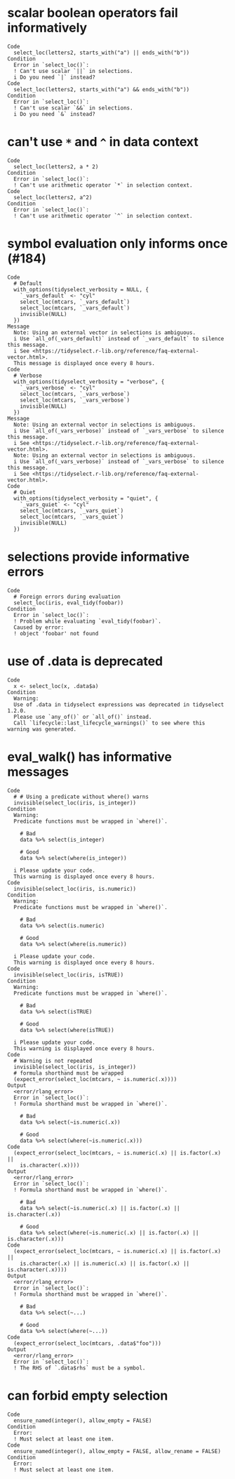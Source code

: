 # scalar boolean operators fail informatively

    Code
      select_loc(letters2, starts_with("a") || ends_with("b"))
    Condition
      Error in `select_loc()`:
      ! Can't use scalar `||` in selections.
      i Do you need `|` instead?
    Code
      select_loc(letters2, starts_with("a") && ends_with("b"))
    Condition
      Error in `select_loc()`:
      ! Can't use scalar `&&` in selections.
      i Do you need `&` instead?

# can't use `*` and `^` in data context

    Code
      select_loc(letters2, a * 2)
    Condition
      Error in `select_loc()`:
      ! Can't use arithmetic operator `*` in selection context.
    Code
      select_loc(letters2, a^2)
    Condition
      Error in `select_loc()`:
      ! Can't use arithmetic operator `^` in selection context.

# symbol evaluation only informs once (#184)

    Code
      # Default
      with_options(tidyselect_verbosity = NULL, {
        `_vars_default` <- "cyl"
        select_loc(mtcars, `_vars_default`)
        select_loc(mtcars, `_vars_default`)
        invisible(NULL)
      })
    Message
      Note: Using an external vector in selections is ambiguous.
      i Use `all_of(_vars_default)` instead of `_vars_default` to silence this message.
      i See <https://tidyselect.r-lib.org/reference/faq-external-vector.html>.
      This message is displayed once every 8 hours.
    Code
      # Verbose
      with_options(tidyselect_verbosity = "verbose", {
        `_vars_verbose` <- "cyl"
        select_loc(mtcars, `_vars_verbose`)
        select_loc(mtcars, `_vars_verbose`)
        invisible(NULL)
      })
    Message
      Note: Using an external vector in selections is ambiguous.
      i Use `all_of(_vars_verbose)` instead of `_vars_verbose` to silence this message.
      i See <https://tidyselect.r-lib.org/reference/faq-external-vector.html>.
      Note: Using an external vector in selections is ambiguous.
      i Use `all_of(_vars_verbose)` instead of `_vars_verbose` to silence this message.
      i See <https://tidyselect.r-lib.org/reference/faq-external-vector.html>.
    Code
      # Quiet
      with_options(tidyselect_verbosity = "quiet", {
        `_vars_quiet` <- "cyl"
        select_loc(mtcars, `_vars_quiet`)
        select_loc(mtcars, `_vars_quiet`)
        invisible(NULL)
      })

# selections provide informative errors

    Code
      # Foreign errors during evaluation
      select_loc(iris, eval_tidy(foobar))
    Condition
      Error in `select_loc()`:
      ! Problem while evaluating `eval_tidy(foobar)`.
      Caused by error:
      ! object 'foobar' not found

# use of .data is deprecated

    Code
      x <- select_loc(x, .data$a)
    Condition
      Warning:
      Use of .data in tidyselect expressions was deprecated in tidyselect 1.2.0.
      Please use `any_of()` or `all_of()` instead.
      Call `lifecycle::last_lifecycle_warnings()` to see where this warning was generated.

# eval_walk() has informative messages

    Code
      # # Using a predicate without where() warns
      invisible(select_loc(iris, is_integer))
    Condition
      Warning:
      Predicate functions must be wrapped in `where()`.
      
        # Bad
        data %>% select(is_integer)
        
        # Good
        data %>% select(where(is_integer))
      
      i Please update your code.
      This warning is displayed once every 8 hours.
    Code
      invisible(select_loc(iris, is.numeric))
    Condition
      Warning:
      Predicate functions must be wrapped in `where()`.
      
        # Bad
        data %>% select(is.numeric)
        
        # Good
        data %>% select(where(is.numeric))
      
      i Please update your code.
      This warning is displayed once every 8 hours.
    Code
      invisible(select_loc(iris, isTRUE))
    Condition
      Warning:
      Predicate functions must be wrapped in `where()`.
      
        # Bad
        data %>% select(isTRUE)
        
        # Good
        data %>% select(where(isTRUE))
      
      i Please update your code.
      This warning is displayed once every 8 hours.
    Code
      # Warning is not repeated
      invisible(select_loc(iris, is_integer))
      # formula shorthand must be wrapped
      (expect_error(select_loc(mtcars, ~ is.numeric(.x))))
    Output
      <error/rlang_error>
      Error in `select_loc()`:
      ! Formula shorthand must be wrapped in `where()`.
      
        # Bad
        data %>% select(~is.numeric(.x))
      
        # Good
        data %>% select(where(~is.numeric(.x)))
    Code
      (expect_error(select_loc(mtcars, ~ is.numeric(.x) || is.factor(.x) ||
        is.character(.x))))
    Output
      <error/rlang_error>
      Error in `select_loc()`:
      ! Formula shorthand must be wrapped in `where()`.
      
        # Bad
        data %>% select(~is.numeric(.x) || is.factor(.x) || is.character(.x))
      
        # Good
        data %>% select(where(~is.numeric(.x) || is.factor(.x) || is.character(.x)))
    Code
      (expect_error(select_loc(mtcars, ~ is.numeric(.x) || is.factor(.x) ||
        is.character(.x) || is.numeric(.x) || is.factor(.x) || is.character(.x))))
    Output
      <error/rlang_error>
      Error in `select_loc()`:
      ! Formula shorthand must be wrapped in `where()`.
      
        # Bad
        data %>% select(~...)
      
        # Good
        data %>% select(where(~...))
    Code
      (expect_error(select_loc(mtcars, .data$"foo")))
    Output
      <error/rlang_error>
      Error in `select_loc()`:
      ! The RHS of `.data$rhs` must be a symbol.

# can forbid empty selection

    Code
      ensure_named(integer(), allow_empty = FALSE)
    Condition
      Error:
      ! Must select at least one item.
    Code
      ensure_named(integer(), allow_empty = FALSE, allow_rename = FALSE)
    Condition
      Error:
      ! Must select at least one item.

